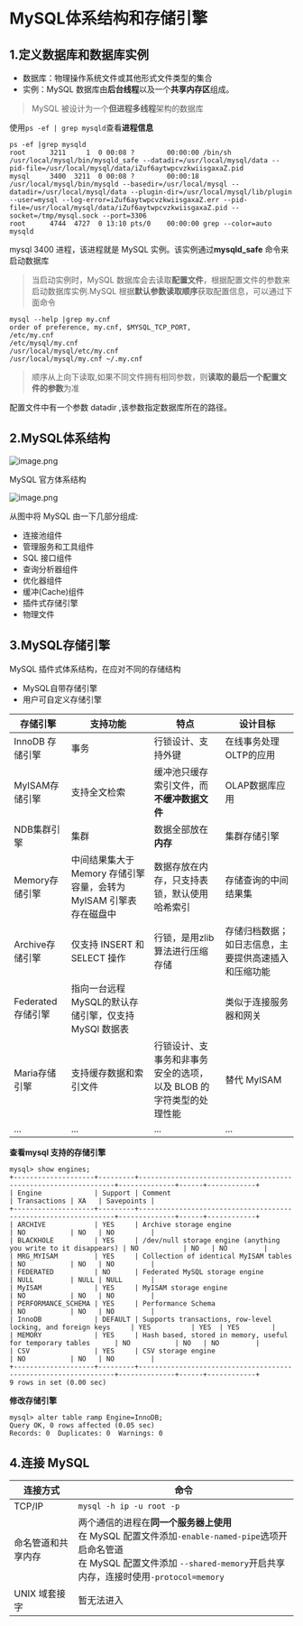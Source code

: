 # MySQL体系结构和存储引擎

## 1.定义数据库和数据库实例

- 数据库：物理操作系统文件或其他形式文件类型的集合
- 实例：MySQL 数据库由**后台线程**以及一个**共享内存区**组成。

> MySQL 被设计为一个**但进程多线程**架构的数据库

使用`ps -ef | grep mysqld`查看**进程信息**

```
ps -ef |grep mysqld
root      3211     1  0 00:08 ?        00:00:00 /bin/sh /usr/local/mysql/bin/mysqld_safe --datadir=/usr/local/mysql/data --pid-file=/usr/local/mysql/data/iZuf6aytwpcvzkwiisgaxaZ.pid
mysql     3400  3211  0 00:08 ?        00:00:18 /usr/local/mysql/bin/mysqld --basedir=/usr/local/mysql --datadir=/usr/local/mysql/data --plugin-dir=/usr/local/mysql/lib/plugin --user=mysql --log-error=iZuf6aytwpcvzkwiisgaxaZ.err --pid-file=/usr/local/mysql/data/iZuf6aytwpcvzkwiisgaxaZ.pid --socket=/tmp/mysql.sock --port=3306
root      4744  4727  0 13:10 pts/0    00:00:00 grep --color=auto mysqld
```

mysql 3400 进程，该进程就是 MySQL 实例。该实例通过**mysqld_safe** 命令来启动数据库

> 当启动实例时，MySQL 数据库会去读取**配置文件**，根据配置文件的参数来启动数据库实例.MySQL 根据**默认参数读取顺序**获取配置信息，可以通过下面命令

```shell
mysql --help |grep my.cnf
order of preference, my.cnf, $MYSQL_TCP_PORT,
/etc/my.cnf
/etc/mysql/my.cnf 
/usr/local/mysql/etc/my.cnf 
/usr/local/mysql/my.cnf ~/.my.cnf
```

>  顺序从上向下读取,如果不同文件拥有相同参数，则**读取的最后一个配置文件的参数**为准

配置文件中有一个参数 datadir ,该参数指定数据库所在的路径。



## 2.MySQL体系结构

![image.png](http://ww1.sinaimg.cn/mw690/006rAlqhly1gbcc86n0eij30hg0gojs6.jpg)



MySQL 官方体系结构

![image.png](http://ww1.sinaimg.cn/mw690/006rAlqhly1gbcgqbpg1cj31ow146e81.jpg)

从图中将 MySQL 由一下几部分组成:

- 连接池组件
- 管理服务和工具组件
- SQL 接口组件
- 查询分析器组件
- 优化器组件
- 缓冲(Cache)组件
- 插件式存储引擎
- 物理文件

## 3.MySQL存储引擎

MySQL 插件式体系结构，在应对不同的存储结构

- MySQL自带存储引擎
- 用户可自定义存储引擎

| 存储引擎          | 支持功能                                                     | 特点                                                         | 设计目标                                             |
| ----------------- | ------------------------------------------------------------ | ------------------------------------------------------------ | ---------------------------------------------------- |
| InnoDB 存储引擎   | 事务                                                         | 行锁设计、支持外键                                           | 在线事务处理OLTP的应用                               |
| MyISAM存储引擎    | 支持全文检索                                                 | 缓冲池只缓存索引文件，而**不缓冲数据文件**                   | OLAP数据库应用                                       |
| NDB集群引擎       | 集群                                                         | 数据全部放在**内存**                                         | 集群存储引擎                                         |
| Memory存储引擎    | 中间结果集大于 Memory 存储引擎容量，会转为 MyISAM 引擎表存在磁盘中 | 数据存放在内存，只支持表锁，默认使用哈希索引                 | 存储查询的中间结果集                                 |
| Archive存储引擎   | 仅支持 INSERT 和 SELECT 操作                                 | 行锁，是用zlib 算法进行压缩存储                              | 存储归档数据；如日志信息，主要提供高速插入和压缩功能 |
| Federated存储引擎 | 指向一台远程MySQL的默认存储引擎，仅支持MySQl 数据表          |                                                              | 类似于连接服务器和网关                               |
| Maria存储引擎     | 支持缓存数据和索引文件                                       | 行锁设计、支事务和非事务安全的选项，以及 BLOB 的字符类型的处理性能 | 替代 MyISAM                                          |
| ...               | ...                                                          | ...                                                          | ...                                                  |

**查看mysql 支持的存储引擎**

```mysql
mysql> show engines;
+--------------------+---------+----------------------------------------------------------------+--------------+------+------------+
| Engine             | Support | Comment                                                        | Transactions | XA   | Savepoints |
+--------------------+---------+----------------------------------------------------------------+--------------+------+------------+
| ARCHIVE            | YES     | Archive storage engine                                         | NO           | NO   | NO         |
| BLACKHOLE          | YES     | /dev/null storage engine (anything you write to it disappears) | NO           | NO   | NO         |
| MRG_MYISAM         | YES     | Collection of identical MyISAM tables                          | NO           | NO   | NO         |
| FEDERATED          | NO      | Federated MySQL storage engine                                 | NULL         | NULL | NULL       |
| MyISAM             | YES     | MyISAM storage engine                                          | NO           | NO   | NO         |
| PERFORMANCE_SCHEMA | YES     | Performance Schema                                             | NO           | NO   | NO         |
| InnoDB             | DEFAULT | Supports transactions, row-level locking, and foreign keys     | YES          | YES  | YES        |
| MEMORY             | YES     | Hash based, stored in memory, useful for temporary tables      | NO           | NO   | NO         |
| CSV                | YES     | CSV storage engine                                             | NO           | NO   | NO         |
+--------------------+---------+----------------------------------------------------------------+--------------+------+------------+
9 rows in set (0.00 sec)
```

**修改存储引擎**

```mysql
mysql> alter table ramp Engine=InnoDB;
Query OK, 0 rows affected (0.05 sec)
Records: 0  Duplicates: 0  Warnings: 0
```

## 4.连接 MySQL

| 连接方式           | 命令                                                         |
| ------------------ | ------------------------------------------------------------ |
| TCP/IP             | `mysql -h ip -u root -p`                                     |
| 命名管道和共享内存 | 两个通信的进程在**同一个服务器上使用**<br />在 MySQL 配置文件添加`-enable-named-pipe`选项开启命名管道<br />在 MySQL 配置文件添加 `--shared-memory`开启共享内存，连接时使用`-protocol=memory` |
| UNIX 域套接字      | 暂无法进入                                                   |

